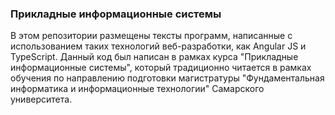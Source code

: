 ### Прикладные информационные системы

В этом репозитории размещены тексты программ, написанные с использованием таких технологий веб-разработки, как Angular JS и TypeScript. Данный код был написан в рамках курса "Прикладные информационные системы", который традиционно читается в рамках обучения по направлению подготовки магистратуры "Фундаментальная информатика и информационные технологии" Самарского университета.
